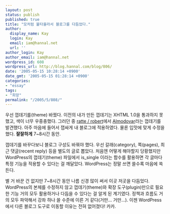 ```yaml
---
layout: post
status: publish
published: true
title: "모처럼 불타올라서 블로그를 다듬었다."
author:
  display_name: Kay
  login: Kay
  email: iam@hannal.net
  url: ''
author_login: Kay
author_email: iam@hannal.net
wordpress_id: 608
wordpress_url: http://blog.hannal.com/blog/806/
date: '2005-05-15 10:28:14 +0900'
date_gmt: '2005-05-15 01:28:14 +0900'
categories:
- "essay"
tags:
- "희망"
permalink: "/2005/5/808/"
---
```

<p>우선 껍데기를(theme) 바꿨다. 이전의 내가 만든 껍데기는 XHTML 1.0을 통과하지 못했고, 색이 너무 우중충했다. 그러던 중 <a href="http://blog.ratterobert.com/">ratte / robert</a>에서 <a href="http://blog.ratterobert.com/archiv/2005/03/09/almodovar/">Almodovar</a>라는 껍데기를 발견했다. 아주 마음에 들어서 잽싸게 내 블로그에 적용하였다. 물론 입맛에 맞게 수정을 했다. <strong>잘잘하게</strong> 7~8시간 동안.</p>
<p>껍데기를 바꾸다보니 블로그 구성도 바꿔야 했다. 우선 갈래(category), 쪽(pages), 최근 댓글(recent reply) 등을 별도의 글로 뽑았다. 처음엔 어떻게 해야할지 당황했지만 WordPress의 껍데기(theme) 파일에서 is_single 이라는 함수를 활용하면 각 글마다 특정 기능을 적용할 수 있다는 걸 깨달았다. WordPress는 정말 쓰면 쓸수록 마음에 쏙 든다.</p>
<p>별 거 바꾼 건 없지만 7~8시간 동안 나름 신경 많이 써서 이곳 저곳을 다듬었다. WordPress의 본체를 수정하지 않고 껍데기(theme)와 확장 도구(plugin)만으로 필요한 기능 거의 모두 활용하거나 다듬을 수 있다는 걸 알게 된 계기였다. 정책과 흐름도 거의 모두 파악해서 강좌 하나 쓸 수준에 이른 거 같다(거만... 거만...). 이젠 WordPress에서 다른 블로그 도구로 이동할 이유는 전혀 없어졌다! 카카.</p>
